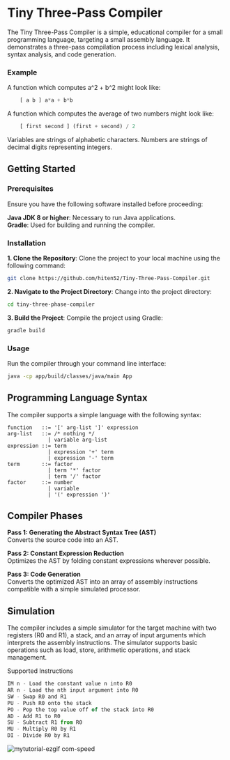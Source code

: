 # Tiny Three-Pass Compiler

The Tiny Three-Pass Compiler is a simple, educational compiler for a small programming language, targeting a small assembly language. It demonstrates a three-pass compilation process including lexical analysis, syntax analysis, and code generation.

### Example
A function which computes a^2 + b^2 might look like:
```javascript
    [ a b ] a*a + b*b
```

A function which computes the average of two numbers might look like:
```javascript
    [ first second ] (first + second) / 2
```

Variables are strings of alphabetic characters. Numbers are strings of decimal digits representing integers.

## Getting Started

### Prerequisites
Ensure you have the following software installed before proceeding:

**Java JDK 8 or higher**: Necessary to run Java applications.\
**Gradle**: Used for building and running the compiler.

### Installation

**1. Clone the Repository**:
Clone the project to your local machine using the following command:
```bash
git clone https://github.com/hiten52/Tiny-Three-Pass-Compiler.git
```

**2. Navigate to the Project Directory**:
Change into the project directory:
```bash
cd tiny-three-phase-compiler
```

**3. Build the Project**:
Compile the project using Gradle:
```bash
gradle build
```

### Usage
Run the compiler through your command line interface:
```bash
java -cp app/build/classes/java/main App
```

## Programming Language Syntax

The compiler supports a simple language with the following syntax:

```text
function   ::= '[' arg-list ']' expression
arg-list   ::= /* nothing */
             | variable arg-list
expression ::= term
             | expression '+' term
             | expression '-' term
term       ::= factor
             | term '*' factor
             | term '/' factor
factor     ::= number
             | variable
             | '(' expression ')'
```

## Compiler Phases

**Pass 1: Generating the Abstract Syntax Tree (AST)** \
Converts the source code into an AST.

**Pass 2: Constant Expression Reduction**\
Optimizes the AST by folding constant expressions wherever possible.

**Pass 3: Code Generation**\
Converts the optimized AST into an array of assembly instructions compatible with a simple simulated processor.

## Simulation
The compiler includes a simple simulator for the target machine with two registers (R0 and R1), a stack, and an array of input arguments which interprets the assembly instructions. The simulator supports basic operations such as load, store, arithmetic operations, and stack management.

Supported Instructions
```javascript
IM n - Load the constant value n into R0
AR n - Load the nth input argument into R0
SW - Swap R0 and R1
PU - Push R0 onto the stack
PO - Pop the top value off of the stack into R0
AD - Add R1 to R0
SU - Subtract R1 from R0
MU - Multiply R0 by R1
DI - Divide R0 by R1
```

![mytutorial-ezgif com-speed](https://github.com/hiten52/Tiny-Three-Pass-Compiler/assets/128628308/539bcd6c-95a0-4dec-8c27-240bc73832b6)
